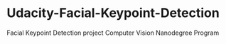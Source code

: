 # Udacity-Facial-Keypoint-Detection
Facial Keypoint Detection project Computer Vision Nanodegree Program
